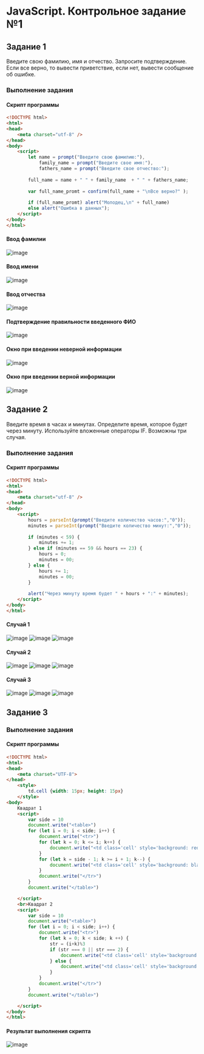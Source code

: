 # JavaScript. Контрольное задание №1
## Задание 1
Введите свою фамилию, имя и отчество. Запросите подтверждение. Если все верно, то вывести приветствие, если нет, вывести сообщение об ошибке.
### Выполнение задания
#### Скрипт программы
``` html
<!DOCTYPE html>
<html>
<head>
    <meta charset="utf-8" />
</head>
<body>
    <script>
        let name = prompt("Введите свою фамилию:"),
            family_name = prompt("Введите свое имя:"),
            fathers_name = prompt("Введите свое отчество:");
        
        full_name = name + " " + family_name  + " " + fathers_name;
 
        var full_name_promt = confirm(full_name + "\nВсе верно?" );
        
        if (full_name_promt) alert("Молодец,\n" + full_name)
        else alert("Ошибка в данных");
    </script>
</body>
</html>
```

#### Ввод фамилии
![image](/images/JS1_1_1.png)

#### Ввод имени
![image](/images/JS1_1_2.png)

#### Ввод отчества
![image](/images/JS1_1_3.png)

#### Подтверждение правильности введенного ФИО
![image](/images/JS1_1_4.png)

#### Окно при введении неверной информации 
![image](/images/JS1_1_5.png)

#### Окно при введении верной информации 
![image](/images/JS1_1_6.png)

## Задание 2
Введите время в часах и минутах. Определите время, которое будет через минуту. Используйте вложенные операторы IF. Возможны три случая.
### Выполнение задания
#### Скрипт программы
```html
<!DOCTYPE html>
<html>
<head>
    <meta charset="utf-8" />
</head>
<body>
    <script>
        hours = parseInt(prompt("Введите количество часов:","0"));
        minutes = parseInt(prompt("Введите количество минут:","0"));
        
        if (minutes < 59) {
            minutes += 1; 
        } else if (minutes == 59 && hours == 23) {
            hours = 0;
            minutes = 00;
        } else {
            hours += 1;
            minutes = 00;
        }
    
        alert("Через минуту время будет " + hours + ":" + minutes);
    </script>
</body>
</html>
```
#### Случай 1
![image](/images/JS1_2_1.png)
![image](/images/JS1_2_2.png)
![image](/images/JS1_2_3.png)
#### Случай 2
![image](/images/JS1_2_4.png)
![image](/images/JS1_2_5.png)
![image](/images/JS1_2_6.png)
#### Случай 3
![image](/images/JS1_2_7.png)
![image](/images/JS1_2_8.png)
![image](/images/JS1_2_9.png)


## Задание 3
### Выполнение задания
#### Скрипт программы
```html
<!DOCTYPE html>
<html>
<head>
    <meta charset="UTF-8">
</head>
    <style>
        td.cell {width: 15px; height: 15px}
    </style>
<body>
    Квадрат 1
    <script>
        var side = 10
        document.write("<table>")
        for (let i = 0; i < side; i++) {
            document.write("<tr>")
            for (let k = 0; k <= i; k++) {
                document.write("<td class='cell' style='background: red'></td>")
            }
            for (let k = side - 1; k >= i + 1; k--) {
                document.write("<td class='cell' style='background: black'></td>")
            }
            document.write("</tr>")
        }
        document.write("</table>")

    </script>
    <br>Квадрат 2
    <script>
        var side = 10
        document.write("<table>")
        for (let i = 0; i < side; i++) {
            document.write("<tr>")
            for (let k = 0; k < side; k ++) {
                str = (i+k)%3
                if (str === 0 || str === 2) {
                    document.write("<td class='cell' style='background: purple'></td>")
                } else {
                    document.write("<td class='cell' style='background: silver'></td>")
                }
            }
            document.write("</tr>")
        }
        document.write("</table>")

    </script>
</body>    
</html>
```
#### Результат выполнения скрипта
![image](/images/JS1_3_1.png)
